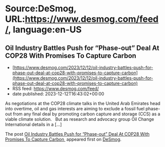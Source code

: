 # Source:DeSmog, URL:https://www.desmog.com/feed/, language:en-US

## Oil Industry Battles Push for “Phase-out” Deal At COP28 With Promises To Capture Carbon
 - [https://www.desmog.com/2023/12/12/oil-industry-battles-push-for-phase-out-deal-at-cop28-with-promises-to-capture-carbon](https://www.desmog.com/2023/12/12/oil-industry-battles-push-for-phase-out-deal-at-cop28-with-promises-to-capture-carbon)
 - RSS feed: https://www.desmog.com/feed/
 - date published: 2023-12-12T16:43:02+00:00

<p>As negotiations at the COP28 climate talks in the United Arab Emirates head into overtime, oil and gas interests are aiming to exclude a fossil fuel phase-out from any final deal by promoting carbon capture and storage (CCS) as a viable climate solution.&#160;&#160; But as research and advocacy group Oil Change International details in a [&#8230;]</p>
<p>The post <a href="https://www.desmog.com/2023/12/12/oil-industry-battles-push-for-phase-out-deal-at-cop28-with-promises-to-capture-carbon/">Oil Industry Battles Push for “Phase-out” Deal At COP28 With Promises To Capture Carbon </a> appeared first on <a href="https://www.desmog.com">DeSmog</a>.</p>

